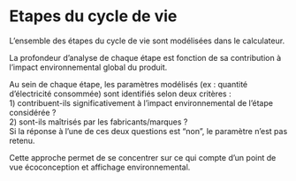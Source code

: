 # Etapes du cycle de vie

L’ensemble des étapes du cycle de vie sont modélisées dans le calculateur.&#x20;

La profondeur d’analyse de chaque étape est fonction de sa contribution à l’impact environnemental global du produit.&#x20;

Au sein de chaque étape, les paramètres modélisés (ex : quantité d’électricité consommée) sont identifiés selon deux critères : \
1\) contribuent-ils significativement à l’impact environnemental de l’étape considérée ? \
2\) sont-ils maîtrisés par les fabricants/marques ? \
Si la réponse à l’une de ces deux questions est “non”, le paramètre n’est pas retenu.

Cette approche permet de se concentrer sur ce qui compte d’un point de vue écoconception et affichage environnemental.









